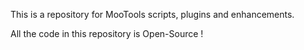This is a repository for MooTools scripts, plugins and enhancements.

All the code in this repository is Open-Source !